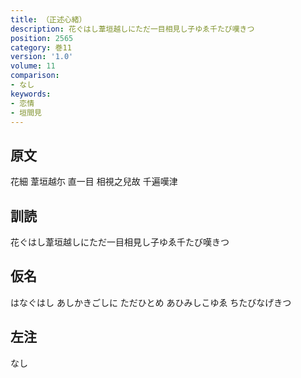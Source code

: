 ```yaml
---
title: （正述心緒）
description: 花ぐはし葦垣越しにただ一目相見し子ゆゑ千たび嘆きつ
position: 2565
category: 巻11
version: '1.0'
volume: 11
comparison:
- なし
keywords:
- 恋情
- 垣間見
---
```


## 原文

花細 葦垣越尓 直一目 相視之兒故 千遍嘆津

## 訓読

花ぐはし葦垣越しにただ一目相見し子ゆゑ千たび嘆きつ

## 仮名

はなぐはし あしかきごしに ただひとめ あひみしこゆゑ ちたびなげきつ

## 左注

なし
